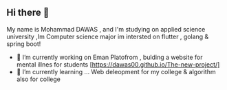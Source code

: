 ## Hi there 👋
My name is Mohammad DAWAS , and I'm studying on applied science university ,Im Computer science major im intersted on flutter , golang & spring boot!


- 🔭 I’m currently working on Eman Platofrom , bulding a website for mental illnes for students [https://dawas00.github.io/The-new-project/]
- 🌱 I’m currently learning ... Web deleopment for my college  & algorithm also for college 

<!--
**DAWAS00/DAWAS00** is a ✨ _special_ ✨ repository because its `README.md` (this file) appears on your GitHub profile.

Here are some ideas to get you started:


-->
